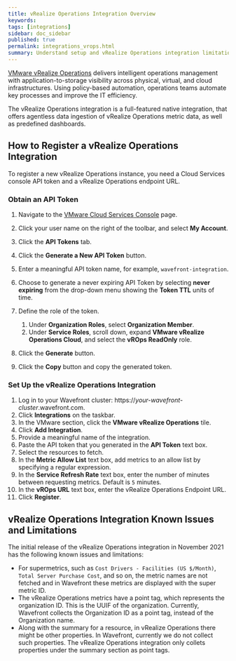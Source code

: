 ```yaml
---
title: vRealize Operations Integration Overview
keywords:
tags: [integrations]
sidebar: doc_sidebar
published: true
permalink: integrations_vrops.html
summary: Understand setup and vRealize Operations integration limitations and caveats.
---
```

[VMware vRealize Operations](https://www.vmware.com/products/vrealize-operations.html) delivers intelligent operations management with application-to-storage visibility across physical, virtual, and cloud infrastructures. Using policy-based automation, operations teams automate key processes and improve the IT efficiency.


The vRealize Operations integration is a full-featured native integration, that offers agentless data ingestion of vRealize Operations metric data, as well as predefined dashboards.

## How to Register a vRealize Operations Integration

To register a new vRealize Operations instance, you need a Cloud Services console API token and a vRealize Operations endpoint URL.

### Obtain an API Token

1. Navigate to the [VMware Cloud Services Console](https://console.cloud.vmware.com/csp/gateway/discovery) page.
1. Click your user name on the right of the toolbar, and select **My Account**.
1. Click the **API Tokens** tab.
1. Click the **Generate a New API Token** button.
1. Enter a meaningful API token name, for example, `wavefront-integration`.
1. Choose to generate a never expiring API Token by selecting **never expiring** from the drop-down menu showing the **Token TTL** units of time.
1. Define the role of the token. 
   
   1. Under **Organization Roles**, select **Organization Member**.
   1. Under **Service Roles**, scroll down, expand **VMware vRealize Operations Cloud**, and select the **vROps ReadOnly** role.
1. Click the **Generate** button.
1. Click the **Copy** button and copy the generated token.

### Set Up the vRealize Operations Integration

1. Log in to your Wavefront cluster: https://*your-wavefront-cluster*.wavefront.com.
1. Click **Integrations** on the taskbar. 
1. In the VMware section, click the **VMware vRealize Operations** tile.
1. Click **Add Integration**.
1. Provide a meaningful name of the integration.
1. Paste the API token that you generated in the **API Token** text box.
1. Select the resources to fetch.
1. In the **Metric Allow List** text box, add metrics to an allow list by specifying a regular expression. 
1. In the **Service Refresh Rate** text box, enter the number of minutes between requesting metrics. Default is `5` minutes.
1. In the **vROps URL** text box, enter the vRealize Operations Endpoint URL.
1. Click **Register**.

## vRealize Operations Integration Known Issues and Limitations

The initial release of the vRealize Operations integration in November 2021 has the following known issues and limitations:

* For supermetrics, such as `Cost Drivers - Facilities (US $/Month)`, `Total Server Purchase Cost`, and so on, the metric names are not fetched and in Wavefront these metrics are displayed with the super metric ID.
* The vRealize Operations metrics have a point tag, which represents the organization ID. This is the UUIF of the organization. Currently, Wavefront collects the Organization ID as a point tag, instead of the Organization name.
* Along with the summary for a resource, in vRealize Operations there might be other properties. In Wavefront, currently we do not collect such properties. The vRealize Operations integration only collets properties under the summary section as point tags.
